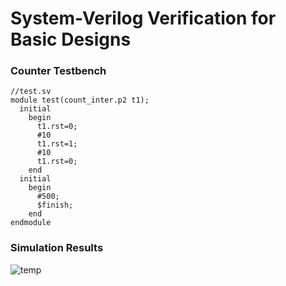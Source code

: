 # System-Verilog Verification for Basic Designs
### Counter Testbench

```
//test.sv
module test(count_inter.p2 t1);
  initial
    begin
      t1.rst=0;
      #10
      t1.rst=1;
      #10
      t1.rst=0;
    end
  initial
    begin
      #500;
      $finish;
    end
endmodule
```
### Simulation Results
![temp](https://github.com/Knightmare-0/System-Verilog/assets/112769624/554fdcc8-b05c-4fd5-ac27-90ee43190f3f)


